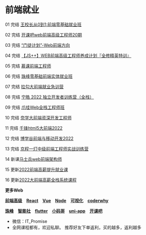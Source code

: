 # 前端就业

01 完结 [王校长从0到1:前端零基础就业班](https://m.lizhiweike.com/channel2/444543)

02 完结 [开课吧web前端高级工程师20期](https://www.kaikeba.com/course/vip/294)

03 完结 [“门徒计划”-Web前端方向](https://www.kaikeba.com/course/vip/471)

04 完结 [【JS++】WEB前端高级工程师养成计划『全修精英特训』](https://ke.qq.com/course/334138)

05 完结 [慕课前端工程师](https://class.imooc.com/sale/fe2021)

06 完结 [珠峰零基础前端实体就业班](http://www.zhufengpeixun.cn/customize/js/index.html)

07 完结 [拉勾大前端就业急训营](https://kaiwu.lagou.com/fe_essential.html)

08 完结 [宁皓 2022 独立开发者训练营（全栈）](https://mp.weixin.qq.com/s/ZobRzRrY-ITPqGiWDRNImQ)

09 完结 [爪哇Web全栈工程师班](http://www.zhaowaedu.com/#/page3_1)

10 完结 [奈学大前端资深开发工程师](https://e.naixuejiaoyu.com/detail/term_6171706346c0f_Aycl0W/25)

11 完结 [千锋html5大前端2022](http://www.mobiletrain.org/page/html5.html)

12 完结 [博学谷前端与移动开发2022](https://www.boxuegu.com/class/outline-1306.html)

13 完结 [京程一灯中级前端工程师实战训练营](https://ke.qq.com/course/3064185)

14 新课[马士兵web前端架构师](https://www.mashibing.com/subject/22)

15 更新[2022前端高薪提升就业课](https://study.163.com/course/introduction/1212199806.htm)

16 更新[2022大前端高薪全栈系统课程](https://study.163.com/course/introduction/1212061805.htm)

**更多Web**

[**前端高级**](./qianduanGJ.md) [**React**](./React.md) [**Vue**](./Vue.md) [**Node**](./Node.md) [**可视化**](./ksh.md) [**coderwhy**](./coderwhy.md)

[**珠峰**](./zhufeng.md) [**智能社**](./zns.md) [**flutter**](./flutter.md) [**小码哥**](./xiaomage.md) [**uni-app**](./uni-app.md) [**开课吧**](./kaikeba.md)

-  微信：IT_Promise
-  全网课程都有，欢迎私聊。
  推荐好友下单返利，买的越多，返利越多